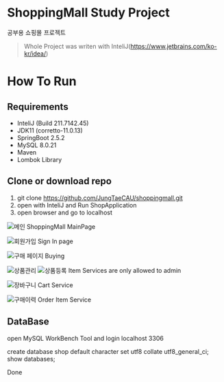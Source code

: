 # ShoppingMall Study Project

공부용 쇼핑몰 프로젝트
>Whole Project was writen with InteliJ(https://www.jetbrains.com/ko-kr/idea/)

**How To Run**
================
**Requirements**
----------------
* InteliJ (Build 211.7142.45)
* JDK11 (corretto-11.0.13)
* SpringBoot 2.5.2
* MySQL 8.0.21
* Maven
* Lombok Library

**Clone or download repo**
--------------------------
1. git clone https://github.com/JungTaeCAU/shoppingmall.git
2. open with InteliJ and Run ShopApplication
3. open browser and go to localhost

![메인](https://user-images.githubusercontent.com/37211139/147311331-05f39616-b2ec-4786-b4ec-6bf387f8ea9a.png)
ShoppingMall MainPage

![회원가입](https://user-images.githubusercontent.com/37211139/147311633-40c5acbe-be34-4977-be55-aad435fb888a.PNG)
Sign In page 

![구매 페이지](https://user-images.githubusercontent.com/37211139/147311464-c0278cf6-1565-4ddd-9b52-c5f3e89b8d23.PNG)
Buying

![상품관리](https://user-images.githubusercontent.com/37211139/147311514-2faa1cf2-3e6e-41a1-a77c-531cc7040731.PNG)
![상품등록](https://user-images.githubusercontent.com/37211139/147311522-49640625-0ddb-433e-a8f7-95b88d06c9da.PNG)
Item Services are only allowed to admin

![장바구니](https://user-images.githubusercontent.com/37211139/147311654-c87c1982-14ed-4a5b-a86c-0cfa845b69ea.PNG)
Cart Service

![구매이력](https://user-images.githubusercontent.com/37211139/147311675-d0ed4491-f702-4544-89d6-ecb95135f6bd.PNG)
Order Item Service


**DataBase**
---------------------
open MySQL WorkBench Tool and login localhost 3306

create database shop default character set utf8 collate utf8_general_ci;
show databases;

Done
